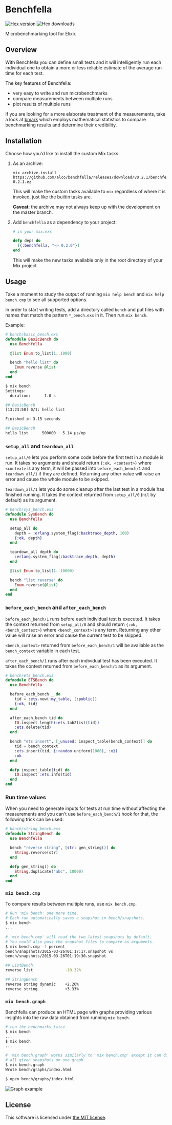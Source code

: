 Benchfella
==========

[![Hex version](https://img.shields.io/hexpm/v/benchfella.svg "Hex version")](https://hex.pm/packages/benchfella)
![Hex downloads](https://img.shields.io/hexpm/dt/benchfella.svg "Hex downloads")

Microbenchmarking tool for Elixir.

## Overview

With Benchfella you can define small tests and it will intelligently run each individual one to
obtain a more or less reliable estimate of the average run time for each test.

The key features of Benchfella:

  * very easy to write and run microbenchmarks
  * compare measurements between multiple runs
  * plot results of multiple runs

If you are looking for a more elaborate treatment of the measurements, take a look at
[bmark](https://github.com/joekain/bmark) which employs mathematical statistics to compare
benchmarking results and determine their credibility.


## Installation

Choose how you'd like to install the custom Mix tasks:

  1. As an archive:

     ```
     mix archive.install https://github.com/alco/benchfella/releases/download/v0.2.1/benchfella-0.2.1.ez
     ```

     This will make the custom tasks available to `mix` regardless of where it
     is invoked, just like the builtin tasks are.

     **Caveat**: the archive may not always keep up with the development on the master branch.

  2. Add `benchfella` as a dependency to your project:

     ```elixir
     # in your mix.exs

     defp deps do
       [{:benchfella, "~> 0.2.0"}]
     end
     ```

     This will make the new tasks available only in the root directory of your
     Mix project.


## Usage

Take a moment to study the output of running `mix help bench` and `mix help bench.cmp` to see all
supported options.

In order to start writing tests, add a directory called `bench` and put files with names that match
the pattern `*_bench.exs` in it. Then run `mix bench`.

Example:

```elixir
# bench/basic_bench.exs
defmodule BasicBench do
  use Benchfella

  @list Enum.to_list(1..1000)

  bench "hello list" do
    Enum.reverse @list
  end
end
```

```sh
$ mix bench
Settings:
  duration:      1.0 s

## BasicBench
[13:23:58] 0/1: hello list

Finished in 3.15 seconds

## BasicBench
hello list      500000   5.14 µs/op
```

### `setup_all` and `teardown_all`

`setup_all/0` lets you perform some code before the first test in a module is run.
It takes no arguments and should return `{:ok, <context>}` where `<context>` is
any term, it will be passed into `before_each_bench/1` and `teardown_all/1` if they are
defined. Returning any other value will raise an error and cause the whole
module to be skipped.

`teardown_all/1` lets you do some cleanup after the last test in a module has
finished running. It takes the context returned from `setup_all/0` (`nil` by
default) as its argument.

```elixir
# bench/sys_bench.exs
defmodule SysBench do
  use Benchfella

  setup_all do
    depth = :erlang.system_flag(:backtrace_depth, 100)
    {:ok, depth}
  end

  teardown_all depth do
    :erlang.system_flag(:backtrace_depth, depth)
  end

  @list Enum.to_list(1..10000)

  bench "list reverse" do
    Enum.reverse(@list)
  end
end
```

### `before_each_bench` and `after_each_bench`

`before_each_bench/1` runs before each individual test is executed. It
takes the context returned from `setup_all/0` and should return `{:ok,
<bench_context>}` where `<bench_context>` is any term. Returning any other value
will raise an error and cause the current test to be skipped.

`<bench_context>` returned from `before_each_bench/1` will be available as the
`bench_context` variable in each test.

`after_each_bench/1` runs after each individual test has been executed. It
takes the context returned from `before_each_bench/1` as its argument.

```elixir
# bench/ets_bench.exs
defmodule ETSBench do
  use Benchfella

  before_each_bench _ do
    tid = :ets.new(:my_table, [:public])
    {:ok, tid}
  end

  after_each_bench tid do
    IO.inspect length(:ets.tab2list(tid))
    :ets.delete(tid)
  end

  bench "ets insert", [_unused: inspect_table(bench_context)] do
    tid = bench_context
    :ets.insert(tid, {:random.uniform(1000), :x})
    :ok
  end

  defp inspect_table(tid) do
    IO.inspect :ets.info(tid)
  end
end
```

### Run time values

When you need to generate inputs for tests at run time without affecting the measurements and you
can't use `before_each_bench/1` hook for that, the following trick can be used:

```elixir
# bench/string_bench.exs
defmodule StringBench do
  use Benchfella

  bench "reverse string", [str: gen_string()] do
    String.reverse(str)
  end

  defp gen_string() do
    String.duplicate("abc", 10000)
  end
end
```

### `mix bench.cmp`

To compare results between multiple runs, use `mix bench.cmp`.

```sh
# Run 'mix bench' one more time.
# Each run automatically saves a snapshot in bench/snapshots.
$ mix bench
...

# 'mix bench.cmp' will read the two latest snapshots by default.
# You could also pass the snapshot files to compare as arguments.
$ mix bench.cmp -f percent
bench/snapshots/2015-03-26T01:17:17.snapshot vs
bench/snapshots/2015-03-26T01:19:30.snapshot

## ListBench
reverse list              -10.32%

## StringBench
reverse string dynamic    +2.26%
reverse string            +3.33%
```

### `mix bench.graph`

Benchfella can produce an HTML page with graphs providing various insights into
the raw data obtained from running `mix bench`.

```sh
# run the benchmarks twice
$ mix bench
...
$ mix bench
...

# 'mix bench.graph' works similarly to 'mix bench.cmp' except it can display
# all given snapshots on one graph.
$ mix bench.graph
Wrote bench/graphs/index.html

$ open bench/graphs/index.html
```

![Graph example](bench_graph.png "Graph example")


## License

This software is licensed under [the MIT license](LICENSE).
